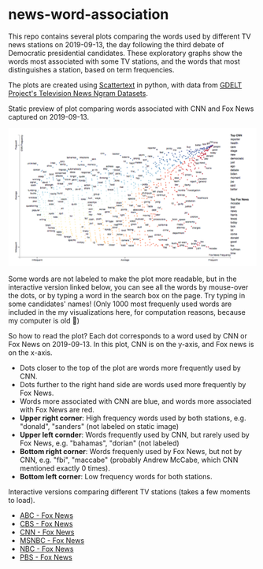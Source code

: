 # news-word-association

This repo contains several plots comparing the words used by different TV news stations on 2019-09-13, the day following the third debate of Democratic presidential candidates. These exploratory graphs show the words most associated with some TV stations, and the words that most distinguishes a station, based on term frequencies. 

The plots are created using [Scattertext](https://github.com/JasonKessler/scattertext) in python, with data from [GDELT Project's Television News Ngram Datasets](https://blog.gdeltproject.org/announcing-the-television-news-ngram-datasets-tv-ngram/).

Static preview of plot comparing words associated with CNN and Fox News captured on 2019-09-13. 

![](https://raw.githubusercontent.com/fanghuiz/news-word-association/master/cnn-fox.png)

Some words are not labeled to make the plot more readable, but in the interactive version linked below, you can see all the words by mouse-over the dots, or by typing a word in the search box on the page. Try typing in some candidates' names! (Only 1000 most frequenly used words are included in the my visualizations here, for computation reasons, because my computer is old :turtle:)

So how to read the plot? Each dot corresponds to a word used by CNN or Fox News on 2019-09-13. In this plot, CNN is on the y-axis, and Fox news is on the x-axis.

* Dots closer to the top of the plot are words more frequently used by CNN.
* Dots further to the right hand side are words used more frequently by Fox News. 
* Words more associated with CNN are blue, and words more associated with Fox News are red.
* **Upper right corner**: High frequency words used by both stations, e.g. "donald", "sanders" (not labeled on static image)
* **Upper left cornder**: Words frequently used by CNN, but rarely used by Fox News, e.g. "bahamas", "dorian" (not labeled)
* **Bottom right corner**: Words frequenly used by Fox News, but not by CNN, e.g. "fbi", "maccabe" (probably Andrew McCabe, which CNN mentioned exactly 0 times).
* **Bottom left corner**: Low frequency words for both stations.

Interactive versions comparing different TV stations (takes a few moments to load). 

* [ABC - Fox News](https://fanghuiz.github.io/news-word-association/plot/abc_fox_20190913.html)
* [CBS - Fox News](https://fanghuiz.github.io/news-word-association/plot/cbs_fox_20190913.html)
* [CNN - Fox News](https://fanghuiz.github.io/news-word-association/plot/cnn_fox_20190913.html)
* [MSNBC - Fox News](https://fanghuiz.github.io/news-word-association/plot/msnbc_fox_20190913.html)
* [NBC - Fox News](https://fanghuiz.github.io/news-word-association/plot/nbc_fox_20190913.html)
* [PBS - Fox News](https://fanghuiz.github.io/news-word-association/plot/pbs_fox_20190913.html)
